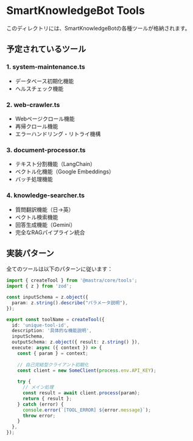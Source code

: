 # SmartKnowledgeBot Tools

このディレクトリには、SmartKnowledgeBotの各種ツールが格納されます。

## 予定されているツール

### 1. system-maintenance.ts
- データベース初期化機能
- ヘルスチェック機能

### 2. web-crawler.ts  
- Webページクロール機能
- 再帰クロール機能
- エラーハンドリング・リトライ機構

### 3. document-processor.ts
- テキスト分割機能（LangChain）
- ベクトル化機能（Google Embeddings）
- バッチ処理機能

### 4. knowledge-searcher.ts
- 質問翻訳機能（日→英）
- ベクトル検索機能
- 回答生成機能（Gemini）
- 完全なRAGパイプライン統合

## 実装パターン

全てのツールは以下のパターンに従います：

```typescript
import { createTool } from '@mastra/core/tools';
import { z } from 'zod';

const inputSchema = z.object({
  param: z.string().describe("パラメータ説明"),
});

export const toolName = createTool({
  id: 'unique-tool-id',
  description: '具体的な機能説明',
  inputSchema,
  outputSchema: z.object({ result: z.string() }),
  execute: async ({ context }) => {
    const { param } = context;
    
    // 自己完結型クライアント初期化
    const client = new SomeClient(process.env.API_KEY);
    
    try {
      // メイン処理
      const result = await client.process(param);
      return { result };
    } catch (error) {
      console.error(`[TOOL_ERROR] ${error.message}`);
      throw error;
    }
  },
});
```